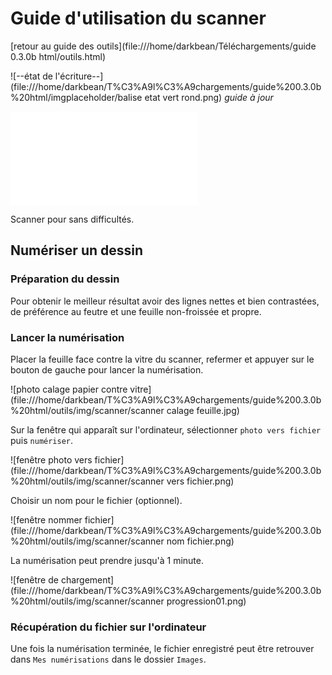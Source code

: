 # Guide d'utilisation du scanner

[retour au guide des outils](file:///home/darkbean/Téléchargements/guide 0.3.0b html/outils.html)

![--état de l'écriture--](file:///home/darkbean/T%C3%A9l%C3%A9chargements/guide%200.3.0b%20html/imgplaceholder/balise etat vert rond.png) *guide à jour*

![img](file:///home/darkbean/T%C3%A9l%C3%A9chargements/guide%200.3.0b%20html/outils/scanner.html)

Scanner pour sans difficultés.

 

## Numériser un dessin

### Préparation du dessin

Pour  obtenir le meilleur résultat avoir des lignes nettes et bien  contrastées, de préférence au feutre et une feuille non-froissée et  propre.

### Lancer la numérisation

Placer la feuille face contre la vitre du scanner, refermer et appuyer sur le bouton de gauche pour lancer la numérisation.

![photo calage papier contre vitre](file:///home/darkbean/T%C3%A9l%C3%A9chargements/guide%200.3.0b%20html/outils/img/scanner/scanner calage feuille.jpg)

 

Sur la fenêtre qui apparaît sur l'ordinateur, sélectionner `photo vers fichier` puis `numériser`.

![fenêtre photo vers fichier](file:///home/darkbean/T%C3%A9l%C3%A9chargements/guide%200.3.0b%20html/outils/img/scanner/scanner vers fichier.png)

 

Choisir un nom pour le fichier (optionnel).

![fenêtre nommer fichier](file:///home/darkbean/T%C3%A9l%C3%A9chargements/guide%200.3.0b%20html/outils/img/scanner/scanner nom fichier.png)

 

La numérisation peut prendre jusqu'à 1 minute.

![fenêtre de chargement](file:///home/darkbean/T%C3%A9l%C3%A9chargements/guide%200.3.0b%20html/outils/img/scanner/scanner progression01.png)

 

### Récupération du fichier sur l'ordinateur

Une fois la numérisation terminée, le fichier enregistré peut être retrouver dans `Mes numérisations` dans le dossier `Images`.